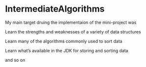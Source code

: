 # IntermediateAlgorithms

My main target druing the implementaion of the mini-project was 

<p>Learn the strengths and weaknesses of a variety of data structures<p> 
<p>Learn many of the algorithms commonly used to sort data</p>
<p>Learn what’s available in the JDK for storing and sorting data</p>and so on
